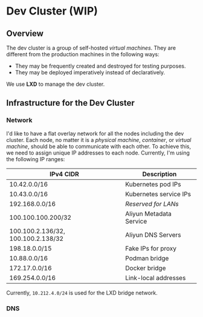 # Dev Cluster (WIP)

## Overview

The dev cluster is a group of self-hosted _virtual machines_.
They are different from the production machines in the following ways:

- They may be frequently created and destroyed for testing purposes.
- They may be deployed imperatively instead of declaratively.

We use **LXD** to manage the dev cluster.

## Infrastructure for the Dev Cluster

### Network

I'd like to have a flat overlay network for all the nodes including the dev cluster.
Each node, no matter it is a _physical machine_, _container_, or _virtual machine_, should be able to communicate with each other.
To achieve this, we need to assign unique IP addresses to each node.
Currently, I'm using the following IP ranges:

| IPv4 CIDR                          | Description             |
| ---------------------------------- | ----------------------- |
| 10.42.0.0/16                       | Kubernetes pod IPs      |
| 10.43.0.0/16                       | Kubernetes service IPs  |
| 192.168.0.0/16                     | _Reserved for LANs_     |
| 100.100.100.200/32                 | Aliyun Metadata Service |
| 100.100.2.136/32, 100.100.2.138/32 | Aliyun DNS Servers      |
| 198.18.0.0/15                      | Fake IPs for proxy      |
| 10.88.0.0/16                       | Podman bridge           |
| 172.17.0.0/16                      | Docker bridge           |
| 169.254.0.0/16                     | Link-local addresses    |

Currently, `10.212.4.0/24` is used for the LXD bridge network.

### DNS
